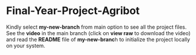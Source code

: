 # Final-Year-Project-Agribot 
Kindly select **my-new-branch** from main option to see all the project files.
See the **video** in the main branch (click on **view raw** to download the video) and read the **README** file of **my-new-branc**h to initialize the project locally on your system.
